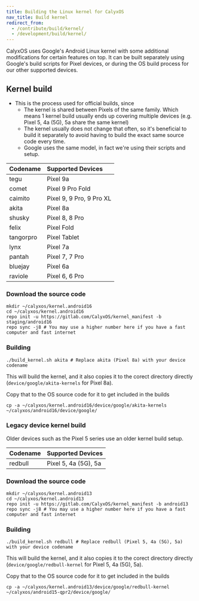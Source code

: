 ```yaml
---
title: Building the Linux kernel for CalyxOS
nav_title: Build kernel
redirect_from:
  - /contribute/build/kernel/
  - /development/build/kernel/
---
```


CalyxOS uses Google's Android Linux kernel with some additional modifications for certain features on top. It can be built separately using Google's build scripts for Pixel devices, or during the OS build process for our other supported devices.

## Kernel build
* This is the process used for official builds, since
  * The kernel is shared between Pixels of the same family. Which means 1 kernel build usually ends up covering multiple devices (e.g. Pixel 5, 4a (5G), 5a share the same kernel)
  * The kernel usually does not change that often, so it's beneficial to build it separately to avoid having to build the exact same source code every time.
  * Google uses the same model, in fact we're using their scripts and setup.

| Codename | Supported Devices |
|:---------|:------------------|
| tegu     | Pixel 9a          |
| comet    | Pixel 9 Pro Fold  |
| caimito  | Pixel 9, 9 Pro, 9 Pro XL |
| akita    | Pixel 8a          |
| shusky   | Pixel 8, 8 Pro    |
| felix    | Pixel Fold        |
| tangorpro| Pixel Tablet      |
| lynx     | Pixel 7a          |
| pantah   | Pixel 7, 7 Pro    |
| bluejay  | Pixel 6a          |
| raviole  | Pixel 6, 6 Pro    |

### Download the source code

```shell
mkdir ~/calyxos/kernel.android16
cd ~/calyxos/kernel.android16
repo init -u https://gitlab.com/CalyxOS/kernel_manifest -b staging/android16
repo sync -j8 # You may use a higher number here if you have a fast computer and fast internet
```

### Building

```shell
./build_kernel.sh akita # Replace akita (Pixel 8a) with your device codename
```

This will build the kernel, and it also copies it to the corect directory directly (`device/google/akita-kernels` for Pixel 8a).

Copy that to the OS source code for it to get included in the builds

```shell
cp -a ~/calyxos/kernel.android16/device/google/akita-kernels ~/calyxos/android16/device/google/
```

### Legacy device kernel build

Older devices such as the Pixel 5 series use an older kernel build setup.

| Codename | Supported Devices |
|:---------|:------------------|
| redbull  | Pixel 5, 4a (5G), 5a |

### Download the source code

```shell
mkdir ~/calyxos/kernel.android13
cd ~/calyxos/kernel.android13
repo init -u https://gitlab.com/CalyxOS/kernel_manifest -b android13
repo sync -j8 # You may use a higher number here if you have a fast computer and fast internet
```

### Building

```shell
./build_kernel.sh redbull # Replace redbull (Pixel 5, 4a (5G), 5a) with your device codename
```

This will build the kernel, and it also copies it to the corect directory directly (`device/google/redbull-kernel` for Pixel 5, 4a (5G), 5a).

Copy that to the OS source code for it to get included in the builds

```shell
cp -a ~/calyxos/kernel.android13/device/google/redbull-kernel ~/calyxos/android15-qpr2/device/google/
```
